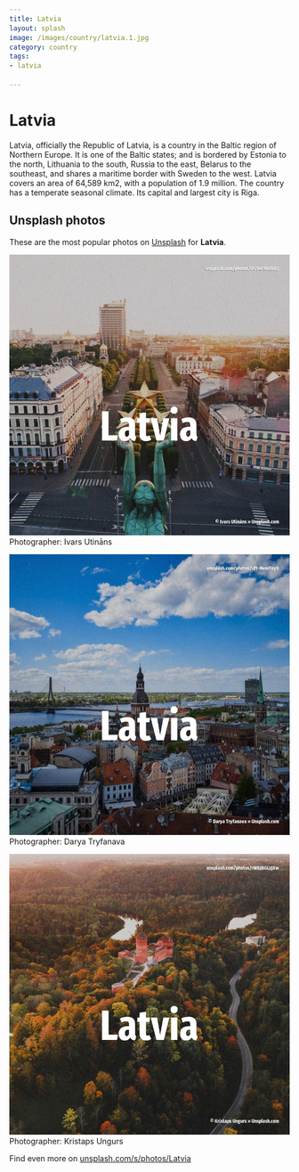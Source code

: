 ```yaml
---
title: Latvia
layout: splash
image: /images/country/latvia.1.jpg
category: country
tags:
- latvia

---
```

# Latvia

Latvia, officially the Republic of Latvia, is a country in the Baltic region of Northern Europe. It is one of the Baltic states; and is bordered by Estonia to the north, Lithuania to the south,  Russia to the east, Belarus to the southeast, and shares a maritime border with Sweden to the west. Latvia covers an area of 64,589 km2, with a population of 1.9 million. The country has a temperate seasonal climate. Its capital and largest city is Riga. 

 
## Unsplash photos
These are the most popular photos on [Unsplash](https://unsplash.com) for **Latvia**.
 
![Latvia](/images/country/latvia.1.jpg)
Photographer:  Ivars Utināns
 
![Latvia](/images/country/latvia.2.jpg)
Photographer:  Darya Tryfanava
 
![Latvia](/images/country/latvia.3.jpg)
Photographer:  Kristaps Ungurs
 
Find even more on [unsplash.com/s/photos/Latvia](https://unsplash.com/s/photos/Latvia)
 
